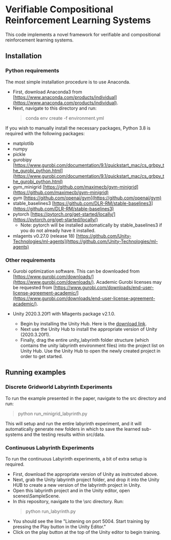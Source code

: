 # Verifiable Compositional Reinforcement Learning Systems

This code implements a novel framework for verifiable and compositional reinforcement learning systems. 

## Installation

### Python requirements
The most simple installation procedure is to use Anaconda. 
- First, download Anaconda3 from [https://www.anaconda.com/products/individual](https://www.anaconda.com/products/individual).
- Next, navigate to this directory and run:
    > conda env create -f environment.yml

If you wish to manually install the necessary packages, Python 3.8 is required with the following packages:

- matplotlib
- numpy
- pickle
- gurobipy [https://www.gurobi.com/documentation/9.1/quickstart_mac/cs_grbpy_the_gurobi_python.html](https://www.gurobi.com/documentation/9.1/quickstart_mac/cs_grbpy_the_gurobi_python.html)
- gym_minigrid [https://github.com/maximecb/gym-minigrid](https://github.com/maximecb/gym-minigrid)
- gym [https://github.com/openai/gym](https://github.com/openai/gym)
- stable_baselines3 [https://github.com/DLR-RM/stable-baselines3](https://github.com/DLR-RM/stable-baselines3)
- pytorch [https://pytorch.org/get-started/locally/](https://pytorch.org/get-started/locally/)
     - Note: pytorch will be installed automatically by stable_baselines3 if you do not already have it installed.
- mlagents v0.27.0 (release 18) [https://github.com/Unity-Technologies/ml-agents](https://github.com/Unity-Technologies/ml-agents)

### Other requirements

- Gurobi optimization software. This can be downloaded from [https://www.gurobi.com/downloads/](https://www.gurobi.com/downloads/).
Academic Gurobi licenses may be requested from [https://www.gurobi.com/downloads/end-user-license-agreement-academic/](https://www.gurobi.com/downloads/end-user-license-agreement-academic/).

- Unity 2020.3.20f1 with Mlagents package v2.1.0.
    - Begin by installing the Unity Hub. Here is the [download link](https://unity.com/download#how-get-started).
    - Next use the Unity Hub to install the appropriate version of Unity (2020.3.20f1).
    - Finally, drag the entire unity_labyrinth folder structure (which contains the unity labyrinth environment files) into the project list on Unity Hub. Use the Unity Hub to open the newly created project in order to get started.

## Running examples

### Discrete Gridworld Labyrinth Experiments

To run the example presented in the paper, navigate to the src directory and run:
> python run_minigrid_labyrinth.py

This will setup and run the entire labyrinth experiment, and it will automatically generate 
new folders in which to save the learned sub-systems and the testing results within src/data.

### Continuous Labyrinth Experiments

To run the continuous Labyrinth experiments, a bit of extra setup is required.
- First, download the appropriate version of Unity as instrcuted above.
- Next, grab the Unity labyrinth project folder, and drop it into the Unity HUB to create a new version of the labyrinth project in Unity.
- Open this labyrinth project and in the Unity editor, open scenes\SampleScene.
- In *this* repository, navigate to the \src directory. Run:
    >python run_labyrinth.py
- You should see the line "Listening on port 5004. Start training by pressing the Play button in the Unity Editor."
- Click on the play button at the top of the Unity editor to begin training.

